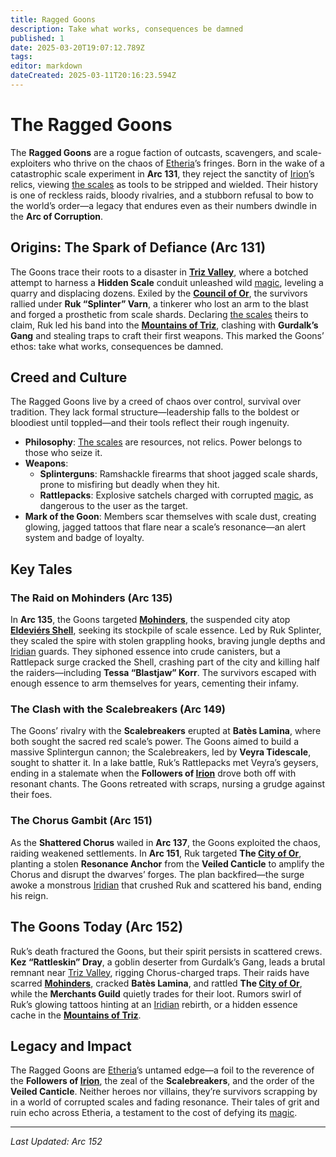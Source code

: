 ```yaml
---
title: Ragged Goons
description: Take what works, consequences be damned
published: 1
date: 2025-03-20T19:07:12.789Z
tags: 
editor: markdown
dateCreated: 2025-03-11T20:16:23.594Z
---
```


# The Ragged Goons

The **Ragged Goons** are a rogue faction of outcasts, scavengers, and scale-exploiters who thrive on the chaos of [Etheria](/etheria)’s fringes. Born in the wake of a catastrophic scale experiment in **Arc 131**, they reject the sanctity of [Irion](/being/deity/irion)’s relics, viewing [the scales](/location/landmark/scale/the-scales) as tools to be stripped and wielded. Their history is one of reckless raids, bloody rivalries, and a stubborn refusal to bow to the world’s order—a legacy that endures even as their numbers dwindle in the **Arc of Corruption**.

## Origins: The Spark of Defiance (Arc 131)

The Goons trace their roots to a disaster in **[Triz Valley](/location/settlement/city/triz-valley)**, where a botched attempt to harness a **Hidden Scale** conduit unleashed wild [magic](/structure/mechanic/magic), leveling a quarry and displacing dozens. Exiled by the **[Council of Or](/location/settlement/city/or/council-of-or)**, the survivors rallied under **Ruk “Splinter” Varn**, a tinkerer who lost an arm to the blast and forged a prosthetic from scale shards. Declaring [the scales](/location/landmark/scale/the-scales) theirs to claim, Ruk led his band into the **[Mountains of Triz](/location/landmark/mountains-of-triz)**, clashing with **Gurdalk’s Gang** and stealing traps to craft their first weapons. This marked the Goons’ ethos: take what works, consequences be damned.

## Creed and Culture

The Ragged Goons live by a creed of chaos over control, survival over tradition. They lack formal structure—leadership falls to the boldest or bloodiest until toppled—and their tools reflect their rough ingenuity.

- **Philosophy**: [The scales](/location/landmark/scale/the-scales) are resources, not relics. Power belongs to those who seize it.
- **Weapons**: 
  - **Splinterguns**: Ramshackle firearms that shoot jagged scale shards, prone to misfiring but deadly when they hit.
  - **Rattlepacks**: Explosive satchels charged with corrupted [magic](/structure/mechanic/magic), as dangerous to the user as the target.
- **Mark of the Goon**: Members scar themselves with scale dust, creating glowing, jagged tattoos that flare near a scale’s resonance—an alert system and badge of loyalty.

## Key Tales

### The Raid on Mohinders (Arc 135)

In **Arc 135**, the Goons targeted **[Mohinders](/location/settlement/city/mohinders)**, the suspended city atop **[Eldeviérs Shell](/location/landmark/scale/eldeviérs-shell)**, seeking its stockpile of scale essence. Led by Ruk Splinter, they scaled the spire with stolen grappling hooks, braving jungle depths and [Iridian](/being/species/iridian) guards. They siphoned essence into crude canisters, but a Rattlepack surge cracked the Shell, crashing part of the city and killing half the raiders—including **Tessa “Blastjaw” Korr**. The survivors escaped with enough essence to arm themselves for years, cementing their infamy.

### The Clash with the Scalebreakers (Arc 149)

The Goons’ rivalry with the **Scalebreakers** erupted at **Batès Lamina**, where both sought the sacred red scale’s power. The Goons aimed to build a massive Splintergun cannon; the Scalebreakers, led by **Veyra Tidescale**, sought to shatter it. In a lake battle, Ruk’s Rattlepacks met Veyra’s geysers, ending in a stalemate when the **Followers of [Irion](/being/deity/irion)** drove both off with resonant chants. The Goons retreated with scraps, nursing a grudge against their foes.

### The Chorus Gambit (Arc 151)

As the **Shattered Chorus** wailed in **Arc 137**, the Goons exploited the chaos, raiding weakened settlements. In **Arc 151**, Ruk targeted **The [City of Or](/location/settlement/city/city-of-or)**, planting a stolen **Resonance Anchor** from the **Veiled Canticle** to amplify the Chorus and disrupt the dwarves’ forges. The plan backfired—the surge awoke a monstrous [Iridian](/being/species/iridian) that crushed Ruk and scattered his band, ending his reign.

## The Goons Today (Arc 152)

Ruk’s death fractured the Goons, but their spirit persists in scattered crews. **Kez “Rattleskin” Dray**, a goblin deserter from Gurdalk’s Gang, leads a brutal remnant near [Triz Valley](/location/settlement/city/triz-valley), rigging Chorus-charged traps. Their raids have scarred **[Mohinders](/location/settlement/city/mohinders)**, cracked **Batès Lamina**, and rattled **The [City of Or](/location/settlement/city/city-of-or)**, while the **Merchants Guild** quietly trades for their loot. Rumors swirl of Ruk’s glowing tattoos hinting at an [Iridian](/being/species/iridian) rebirth, or a hidden essence cache in the **[Mountains of Triz](/location/landmark/mountains-of-triz)**.

## Legacy and Impact

The Ragged Goons are [Etheria](/etheria)’s untamed edge—a foil to the reverence of the **Followers of [Irion](/being/deity/irion)**, the zeal of the **Scalebreakers**, and the order of the **Veiled Canticle**. Neither heroes nor villains, they’re survivors scrapping by in a world of corrupted scales and fading resonance. Their tales of grit and ruin echo across Etheria, a testament to the cost of defying its [magic](/structure/mechanic/magic).

---

*Last Updated: Arc 152*
